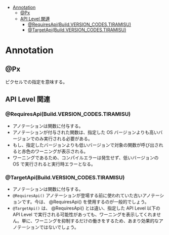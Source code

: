 <!-- TOC depthFrom:1 depthTo:6 withLinks:1 updateOnSave:1 orderedList:0 -->

- [Annotation](#annotation)
  - [@Px](#px)
  - [API Level 関連](#api-level-関連)
    - [@RequiresApi(Build.VERSION\_CODES.TIRAMISU)](#requiresapibuildversion_codestiramisu)
    - [@TargetApi(Build.VERSION\_CODES.TIRAMISU)](#targetapibuildversion_codestiramisu)

<!-- /TOC -->


# Annotation

## @Px

ピクセルでの指定を意味する。


## API Level 関連

### @RequiresApi(Build.VERSION_CODES.TIRAMISU)

- アノテーションは関数に付与する。
- アノテーションが付与された関数は、指定した OS バージョンよりも高いバージョンでのみ実行される必要がある。
- もし、指定したバージョンよりも低いバージョンで対象の関数が呼び出されると赤色のワーニングが表示される。
- ワーニングであるため、コンパイルエラーは発生せず、低いバージョンの OS で実行されると実行時エラーとなる。


### @TargetApi(Build.VERSION_CODES.TIRAMISU)

- アノテーションは関数に付与する。
- `@RequiresApi()` アノテーションが登場する前に使われていた古いアノテーションです。今は、 @RequiresApi() を使用するのが一般的でしょう。
- `@TargetApi()` は、 @RequiresApi() とは違い、指定した API Level 以下の API Level で実行される可能性があっても、ワーニングを表示してくれません。単に、ワーニングを抑制するだけの働きをするため、あまり効果的なアノテーションではないでしょう。



